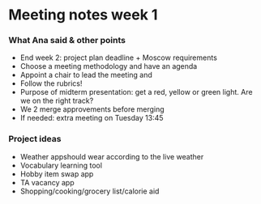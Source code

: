 # Meeting notes week 1

### What Ana said & other points
 - End week 2: project plan deadline + Moscow requirements
 - Choose a meeting methodology and have an agenda
 - Appoint a chair to lead the meeting and 
 - Follow the rubrics!
 - Purpose of midterm presentation: get a red, yellow or green light. Are we on the right track?
 - We 2 merge approvements before merging
 - If needed: extra meeting on Tuesday 13:45

### Project ideas
 - Weather appshould wear according to the live weather
 - Vocabulary learning tool
 - Hobby item swap app
 - TA vacancy app
 - Shopping/cooking/grocery list/calorie aid